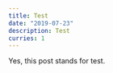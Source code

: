 ```yaml
---
title: Test
date: "2019-07-23"
description: Test
curries: 1
---
```


Yes, this post stands for test.
